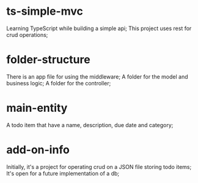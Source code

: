 # ts-simple-mvc
Learning TypeScript while building a simple api;
This project uses rest for crud operations;

# folder-structure
There is an app file for using the middleware;
A folder for the model and business logic;
A folder for the controller;

# main-entity
A todo item that have a name, description, due date and category;

# add-on-info
Initially, it's a project for operating crud on a JSON file storing todo items;
It's open for a future implementation of a db;

